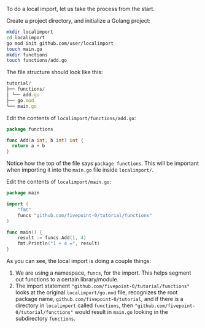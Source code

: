 To do a local import, let us take the process from the start.

Create a project directory, and initialize a Golang project:
```sh
mkdir localimport
cd localimport
go mod init github.com/user/localimport
touch main.go
mkdir functions
touch functions/add.go
```

The file structure should look like this:
```ts
tutorial/ 
├── functions/ 
│ └── add.go
├── go.mod  
└── main.go
```

Edit the contents of `localimport/functions/add.go`:
```go
package functions

func Add(a int, b int) int {
  return a + b
}
```

Notice how the top of the file says `package functions`. This will be important when importing it into the `main.go` file inside `localimport/`.

Edit the contents of `localimport/main.go`:
```go
package main

import (
    "fmt"
    funcs "github.com/fivepoint-0/tutorial/functions"
)

func main() {
    result := funcs.Add(1, 4)
    fmt.Println("1 + 4 =", result)
}
```

As you can see, the local import is doing a couple things:
1. We are using a namespace, `funcs`, for the import. This helps segment out functions to a certain library/module.
2. The import statement `"github.com/fivepoint-0/tutorial/functions"` looks at the original `localimport/go.mod` file, recognizes the root package name, `github.com/fivepoint-0/tutorial`, and if there is a directory in `localimport` called `functions`, then `"github.com/fivepoint-0/tutorial/functions"` would result in `main.go` looking in the subdirectory `functions`. 